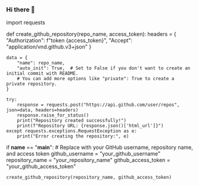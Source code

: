 ### Hi there 👋

<!--
**CodeByAshtul/CodeByAshtul** is a ✨ _special_ ✨ repository because its `README.md` (this file) appears on your GitHub profile.

Here are some ideas to get you started:

- 🔭 I’m currently working on ...
- 🌱 I’m currently learning ...
- 👯 I’m looking to collaborate on ...
- 🤔 I’m looking for help with ...
- 💬 Ask me about ...
- 📫 How to reach me: ...
- 😄 Pronouns: ...
- ⚡ Fun fact: ...
-->


import requests

def create_github_repository(repo_name, access_token):
    headers = {
        "Authorization": f"token {access_token}",
        "Accept": "application/vnd.github.v3+json"
    }

    data = {
        "name": repo_name,
        "auto_init": True,  # Set to False if you don't want to create an initial commit with README.
        # You can add more options like "private": True to create a private repository.
    }

    try:
        response = requests.post("https://api.github.com/user/repos", json=data, headers=headers)
        response.raise_for_status()
        print("Repository created successfully!")
        print(f"Repository URL: {response.json()['html_url']}")
    except requests.exceptions.RequestException as e:
        print("Error creating the repository:", e)

if __name__ == "__main__":
    # Replace with your GitHub username, repository name, and access token
    github_username = "your_github_username"
    repository_name = "your_repository_name"
    github_access_token = "your_github_access_token"

    create_github_repository(repository_name, github_access_token)
